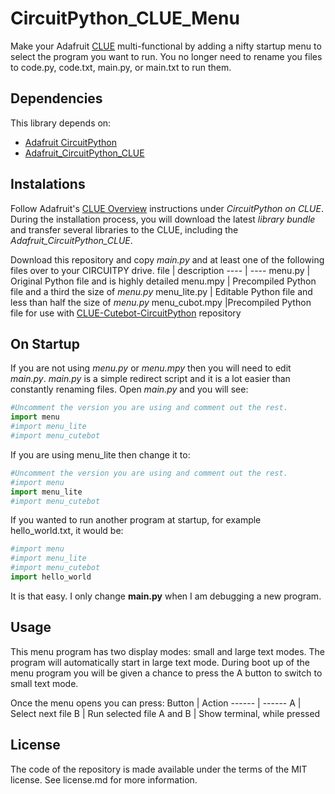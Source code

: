 # CircuitPython_CLUE_Menu
Make your Adafruit [CLUE](https://www.adafruit.com/product/4500) multi-functional by adding a nifty startup menu to select the program you want to run. You no longer need to rename you files to code.py, code.txt, main.py, or main.txt to run them.

## Dependencies
This library depends on:
* [Adafruit CircuitPython](https://github.com/adafruit/circuitpython)
* [Adafruit_CircuitPython_CLUE](https://github.com/adafruit/Adafruit_CircuitPython_CLUE)

## Instalations
Follow Adafruit's [CLUE Overview](https://learn.adafruit.com/adafruit-clue) instructions under _CircuitPython on CLUE_. During the installation process, you will download the latest _library bundle_ and transfer several libraries to the CLUE, including the _Adafruit_CircuitPython_CLUE_.

Download this repository and copy _main.py_ and at least one of the following files over to your CIRCUITPY drive.
file | description
---- | ----
menu.py | Original Python file and is highly detailed
menu.mpy | Precompiled Python file and a third the size of _menu.py_
menu_lite.py | Editable Python file and less than half the size of _menu.py_
menu_cubot.mpy |Precompiled Python file for use with [CLUE-Cutebot-CircuitPython](https://github.com/jisforjt/CLUE-Cutebot-CircuitPython) repository

## On Startup
If you are not using _menu.py_ or _menu.mpy_ then you will need to edit _main.py_. _main.py_ is a simple redirect script and it is a lot easier than constantly renaming files. Open _main.py_ and you will see:
```python
#Uncomment the version you are using and comment out the rest.
import menu
#import menu_lite
#import menu_cutebot
```
If you are using menu_lite then change it to:
```python
#Uncomment the version you are using and comment out the rest.
#import menu
import menu_lite
#import menu_cutebot
```
If you wanted to run another program at startup, for example hello_world.txt, it would be:
```python
#import menu
#import menu_lite
#import menu_cutebot
import hello_world
```
It is that easy. I only change __main.py__ when I am debugging a new program.

## Usage
This menu program has two display modes: small and large text modes. The program will automatically start in large text mode. During boot up of the menu program you will be given a chance to press the A button to switch to small text mode.

Once the menu opens you can press:
Button | Action
------ | ------
A | Select next file
B | Run selected file
A and B | Show terminal, while pressed

## License
The code of the repository is made available under the terms of the MIT license. See license.md for more information.
